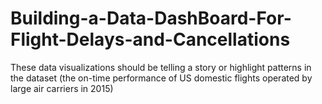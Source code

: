 # Building-a-Data-DashBoard-For-Flight-Delays-and-Cancellations
These data visualizations should be telling a story or highlight patterns in the dataset (the on-time performance of US domestic flights operated by large air carriers in 2015)
